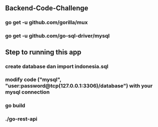 ## Backend-Code-Challenge
	

### go get -u github.com/gorilla/mux
### go get -u github.com/go-sql-driver/mysql


## Step to running this app
### create database dan import indonesia.sql
### modify code ("mysql", "user:password@tcp(127.0.0.1:3306)/database") with your mysql connection
### go build
### ./go-rest-api

